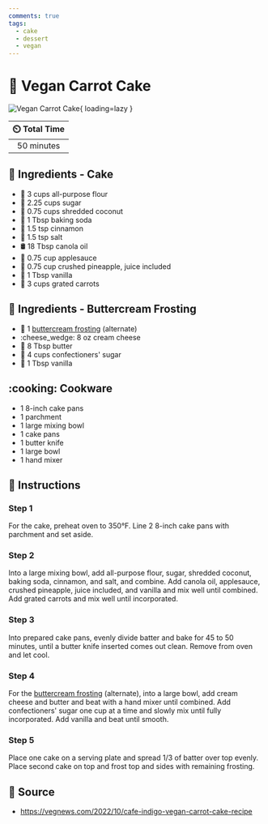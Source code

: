 ```yaml
---
comments: true
tags:
  - cake
  - dessert
  - vegan
---
```

# :cake: Vegan Carrot Cake

![Vegan Carrot Cake](../../assets/images/vegan-carrot-cake.jpg){ loading=lazy }

| :timer_clock: Total Time |
|:-----------------------: |
| 50 minutes |

## :salt: Ingredients - Cake

- :ear_of_rice: 3 cups all-purpose flour
- :candy: 2.25 cups sugar
- :coconut: 0.75 cups shredded coconut
- :cup_with_straw: 1 Tbsp baking soda
- :custard: 1.5 tsp cinnamon
- :salt: 1.5 tsp salt
- :oil_drum: 18 Tbsp canola oil
- :apple: 0.75 cup applesauce
- :pineapple: 0.75 cup crushed pineapple, juice included
- :icecream: 1 Tbsp vanilla
- :carrot: 3 cups grated carrots

## :salt: Ingredients - Buttercream Frosting

- :cake: 1 [buttercream frosting][1] (alternate)
- :cheese_wedge: 8 oz cream cheese
- :butter: 8 Tbsp butter
- :candy: 4 cups confectioners' sugar
- :icecream: 1 Tbsp vanilla

## :cooking: Cookware

- 1 8-inch cake pans
- 1 parchment
- 1 large mixing bowl
- 1 cake pans
- 1 butter knife
- 1 large bowl
- 1 hand mixer

## :pencil: Instructions

### Step 1

For the cake, preheat oven to 350°F. Line 2 8-inch cake pans with parchment and set aside.

### Step 2

Into a large mixing bowl, add all-purpose flour, sugar, shredded coconut, baking soda, cinnamon, and salt, and combine.
Add canola oil, applesauce, crushed pineapple, juice included, and vanilla and mix well until combined. Add grated
carrots and mix well until incorporated.

### Step 3

Into prepared cake pans, evenly divide batter and bake for 45 to 50 minutes, until a butter knife inserted comes out
clean. Remove from oven and let cool.

### Step 4

For the [buttercream frosting][1] (alternate), into a large bowl, add cream cheese and butter and beat with a hand
mixer until combined. Add confectioners' sugar one cup at a time and slowly mix until fully incorporated. Add vanilla
and beat until smooth.

### Step 5

Place one cake on a serving plate and spread 1/3 of batter over top evenly. Place second cake on top and frost top and
sides with remaining frosting.

## :link: Source

- <https://vegnews.com/2022/10/cafe-indigo-vegan-carrot-cake-recipe>

[1]: <../../ingredients/frosting/classic-vanilla-buttercream-frosting.md>
